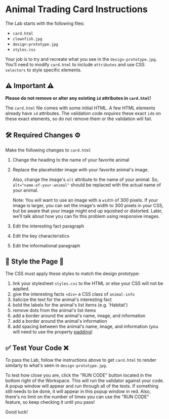 # Animal Trading Card Instructions

The Lab starts with the following files:

- `card.html`
- `clownfish.jpg`
- `design-prototype.jpg`
- `styles.css`

Your job is to try and recreate what you see in the `design-prototype.jpg`. You’ll need to modify `card.html` to include `attributes` and use CSS `selectors` to style specific elements.

## ⚠️ Important ⚠️

**Please do not remove or alter any existing `id` attributes in `card.html`!**

The `card.html` file comes with some initial HTML. A few HTML elements already have `id` attributes. The validation code _requires_ these exact `id`s on these exact elements, so do not remove them or the validation will fail.

## 🛠 Required Changes ⚙️

Make the following changes to `card.html`

1. Change the heading to the name of your favorite animal
2. Replace the placeholder image with your favorite animal's image.

   Also, change the image's `alt` attribute to the name of your animal.
   So, `alt="name-of-your-animal"` should be replaced with the actual name of your animal.

   Note: You will want to use an image with a `width` of 300 pixels. If your image is larger, you can set the image's width to 300 pixels in your CSS, but be aware that your image might end up squished or distorted. Later, we’ll talk about how you can fix this problem using responsive images.

3. Edit the interesting fact paragraph
4. Edit the key characteristics
5. Edit the informational paragraph

## 💃 Style the Page 🕺

The CSS must apply these styles to match the design prototype:

1. link your stylesheet `styles.css` to the HTML or else your CSS will not be applied.
2. give the interesting facts `<div>` a CSS class of `animal-info`
3. italicize the text for the animal's interesting fact
4. bold the labels for the animal's list items (e.g. 'Habitat')
5. remove dots from the animal's list items
6. add a border around the animal's name, image, and information
7. add a border around the animal's information
8. add spacing between the animal's name, image, and information (you will need to use the property [padding](https://developer.mozilla.org/en-US/docs/Web/CSS/padding))

## ✅ Test Your Code ❌

To pass the Lab, follow the instructions above to get `card.html` to render similarly to what's seen in `design-prototype.jpg`.

To test how close you are, click the "RUN CODE" button located in the bottom right of the Workspace. This will run the validator against your code. A popup window will appear and run through all of the tests. If something still needs to be done, it will appear in this popup window in red. Also, there's no limit on the number of times you can use the "RUN CODE" feature, so keep checking it until you pass!

Good luck!
